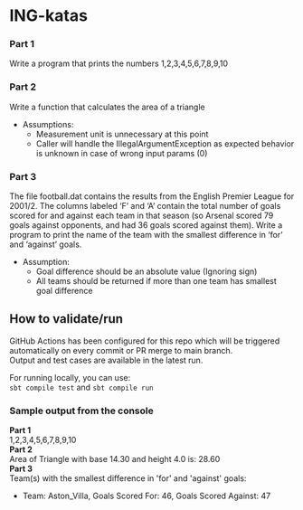 # ING-katas

### Part 1
Write a program that prints the numbers 1,2,3,4,5,6,7,8,9,10
### Part 2
Write a function that calculates the area of a triangle
* Assumptions: 
  * Measurement unit is unnecessary at this point
  * Caller will handle the IllegalArgumentException as expected behavior is unknown in case of wrong input params (0)
### Part 3
The file football.dat contains the results from the English Premier League for 2001/2. The columns labeled ‘F’ and ‘A’ contain the total number of goals scored for and against each team in that season (so Arsenal scored 79 goals against opponents, and had 36 goals scored against them). Write a program to print the name of the team with the smallest difference in ‘for’ and ‘against’ goals.
* Assumption:
  * Goal difference should be an absolute value (Ignoring sign)
  * All teams should be returned if more than one team has smallest goal difference
## How to validate/run

GitHub Actions has been configured for this repo which will be triggered automatically on every commit or PR merge to main branch. </br>
Output and test cases are available in the latest run. </br>

For running locally, you can use: </br>
```sbt compile test``` and ```sbt compile run```

### Sample output from the console
**Part 1**</br>
1,2,3,4,5,6,7,8,9,10</br>
**Part 2**</br>
Area of Triangle with base 14.30 and height 4.0 is: 28.60</br>
**Part 3**</br>
Team(s) with the smallest difference in 'for' and 'against' goals:</br>
* Team: Aston_Villa, Goals Scored For: 46, Goals Scored Against: 47